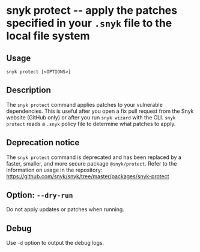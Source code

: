 # snyk protect -- apply the patches specified in your `.snyk` file to the local file system

## Usage

`snyk protect [<OPTIONS>]`

## Description

The `snyk protect` command applies patches to your vulnerable dependencies. This is useful after you open a fix pull request from the Snyk website (GitHub only) or after you run `snyk wizard` with the CLI. `snyk protect` reads a `.snyk` policy file to determine what patches to apply.

## Deprecation notice

The `snyk protect` command is deprecated and has been replaced by a faster, smaller, and more secure package `@snyk/protect`. Refer to the information on usage in the repository: https://github.com/snyk/snyk/tree/master/packages/snyk-protect

## Option: `--dry-run`

Do not apply updates or patches when running.

## Debug

Use `-d` option to output the debug logs.
